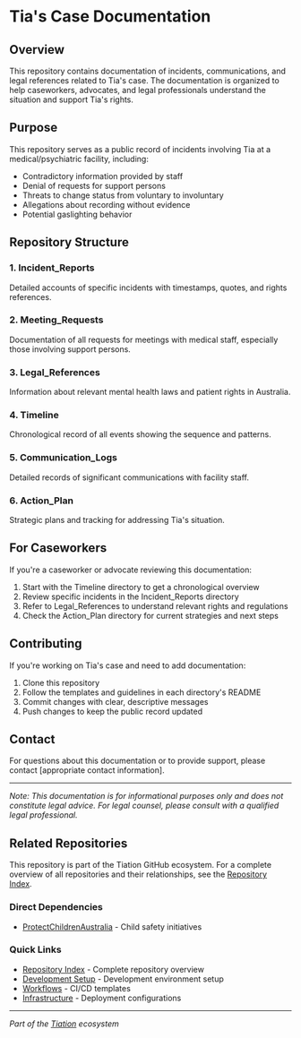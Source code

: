 # Tia's Case Documentation

## Overview
This repository contains documentation of incidents, communications, and legal references related to Tia's case. The documentation is organized to help caseworkers, advocates, and legal professionals understand the situation and support Tia's rights.

## Purpose
This repository serves as a public record of incidents involving Tia at a medical/psychiatric facility, including:
- Contradictory information provided by staff
- Denial of requests for support persons
- Threats to change status from voluntary to involuntary
- Allegations about recording without evidence
- Potential gaslighting behavior

## Repository Structure

### 1. Incident_Reports
Detailed accounts of specific incidents with timestamps, quotes, and rights references.

### 2. Meeting_Requests
Documentation of all requests for meetings with medical staff, especially those involving support persons.

### 3. Legal_References
Information about relevant mental health laws and patient rights in Australia.

### 4. Timeline
Chronological record of all events showing the sequence and patterns.

### 5. Communication_Logs
Detailed records of significant communications with facility staff.

### 6. Action_Plan
Strategic plans and tracking for addressing Tia's situation.

## For Caseworkers

If you're a caseworker or advocate reviewing this documentation:

1. Start with the Timeline directory to get a chronological overview
2. Review specific incidents in the Incident_Reports directory
3. Refer to Legal_References to understand relevant rights and regulations
4. Check the Action_Plan directory for current strategies and next steps

## Contributing

If you're working on Tia's case and need to add documentation:

1. Clone this repository
2. Follow the templates and guidelines in each directory's README
3. Commit changes with clear, descriptive messages
4. Push changes to keep the public record updated

## Contact

For questions about this documentation or to provide support, please contact [appropriate contact information].

---

*Note: This documentation is for informational purposes only and does not constitute legal advice. For legal counsel, please consult with a qualified legal professional.*

## Related Repositories

This repository is part of the Tiation GitHub ecosystem. For a complete overview of all repositories and their relationships, see the [Repository Index](../REPOSITORY_INDEX.md).

### Direct Dependencies
- [ProtectChildrenAustralia](../ProtectChildrenAustralia/) - Child safety initiatives

### Quick Links
- [Repository Index](../REPOSITORY_INDEX.md) - Complete repository overview
- [Development Setup](../ubuntu-dev-setup/README.md) - Development environment setup
- [Workflows](../workflows/) - CI/CD templates
- [Infrastructure](../server-configs-gae/) - Deployment configurations

---
*Part of the [Tiation](../tiation/) ecosystem*
